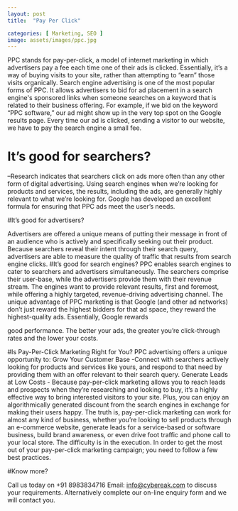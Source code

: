 ```yaml
---
layout: post
title:  "Pay Per Click"

categories: [ Marketing, SEO ]
image: assets/images/ppc.jpg
---
```

PPC stands for pay-per-click, a model of internet marketing in which advertisers pay a fee each time
one of their ads is clicked. Essentially, it’s a way of buying visits to your site, rather than attempting to
“earn” those visits organically.
Search engine advertising is one of the most popular forms of PPC. It allows advertisers to bid for ad
placement in a search engine&#39;s sponsored links when someone searches on a keyword that is related
to their business offering. For example, if we bid on the keyword “PPC software,” our ad might show
up in the very top spot on the Google results page. Every time our ad is clicked, sending a visitor to
our website, we have to pay the search engine a small fee.

# It’s good for searchers?

–Research indicates that searchers click on ads more often than any other
form of digital advertising. Using search engines when we’re looking for products and services, the
results, including the ads, are generally highly relevant to what we’re looking for. Google has
developed an excellent formula for ensuring that PPC ads meet the user’s needs.

#It’s good for advertisers?

Advertisers are offered a unique means of putting their message in front
of an audience who is actively and specifically seeking out their product. Because searchers reveal
their intent through their search query, advertisers are able to measure the quality of traffic that results
from search engine clicks.
#It’s good for search engines?
PPC enables search engines to cater to searchers and advertisers
simultaneously. The searchers comprise their user-base, while the advertisers provide them with their
revenue stream. The engines want to provide relevant results, first and foremost, while offering a
highly targeted, revenue-driving advertising channel.
The unique advantage of PPC marketing is that Google (and other ad networks) don’t just reward the
highest bidders for that ad space, they reward the highest-quality ads. Essentially, Google rewards

good performance. The better your ads, the greater you’re click-through rates and the lower your
costs.

#Is Pay-Per-Click Marketing Right for You?
PPC advertising offers a unique opportunity to: Grow Your Customer Base -Connect with searchers
actively looking for products and services like yours, and respond to that need by providing them with
an offer relevant to their search query.
Generate Leads at Low Costs - Because pay-per-click marketing allows you to reach leads and
prospects when they’re researching and looking to buy, it’s a highly effective way to bring interested
visitors to your site. Plus, you can enjoy an algorithmically generated discount from the search
engines in exchange for making their users happy.
The truth is, pay-per-click marketing can work for almost any kind of business, whether you’re looking
to sell products through an e-commerce website, generate leads for a service-based or software
business, build brand awareness, or even drive foot traffic and phone call to your local store.
The difficulty is in the execution. In order to get the most out of your pay-per-click marketing
campaign; you need to follow a few best practices.

#Know more?

Call us today on +91 8983834716 Email: info@cybereak.com to discuss your requirements.
Alternatively complete our on-line enquiry form and we will contact you.
